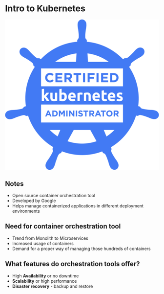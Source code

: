 # Intro to Kubernetes

![Kubernetes Logo](../../imgs/notes/section_1/CKA_logo.png)

## Notes

- Open source container orchestration tool
- Developed by Google
- Helps manage containerized applications in different deployment environments

## Need for container orchestration tool

- Trend from Monolith to Microservices
- Increased usage of containers
- Demand for a proper way of managing those hundreds of containers

## What features do orchestration tools offer?

- High <b>Availability</b> or no downtime
- <b>Scalability</b> or high performance
- <b>Disaster recovery</b> - backup and restore